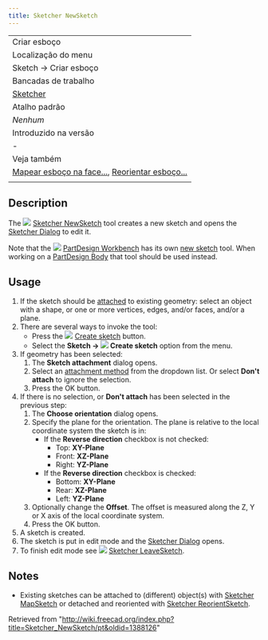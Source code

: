 ```yaml
---
title: Sketcher NewSketch
---
```

|  |
| --- |
| Criar esboço |
| Localização do menu |
| Sketch → Criar esboço |
| Bancadas de trabalho |
| [Sketcher](/Sketcher_Workbench/pt "Sketcher Workbench/pt") |
| Atalho padrão |
| *Nenhum* |
| Introduzido na versão |
| - |
| Veja também |
| [Mapear esboço na face...](/Sketcher_MapSketch/pt "Sketcher MapSketch/pt"), [Reorientar esboço...](/Sketcher_ReorientSketch/pt "Sketcher ReorientSketch/pt") |
|  |

## Description

The ![](/images/Sketcher_NewSketch.svg) [Sketcher NewSketch](/Sketcher_NewSketch "Sketcher NewSketch") tool creates a new sketch and opens the [Sketcher Dialog](/Sketcher_Dialog "Sketcher Dialog") to edit it.

Note that the ![](/images/Workbench_PartDesign.svg) [PartDesign Workbench](/PartDesign_Workbench "PartDesign Workbench") has its own [new sketch](/PartDesign_NewSketch "PartDesign NewSketch") tool. When working on a [PartDesign Body](/PartDesign_Body "PartDesign Body") that tool should be used instead.

## Usage

1. If the sketch should be [attached](/Part_EditAttachment "Part EditAttachment") to existing geometry: select an object with a shape, or one or more vertices, edges, and/or faces, and/or a plane.
2. There are several ways to invoke the tool:
   * Press the ![](/images/Sketcher_NewSketch.svg) [Create sketch](/Sketcher_NewSketch "Sketcher NewSketch") button.
   * Select the **Sketch → ![](/images/Sketcher_NewSketch.svg) Create sketch** option from the menu.
3. If geometry has been selected:
   1. The **Sketch attachment** dialog opens.
   2. Select an [attachment method](/Part_EditAttachment#Attachment_modes "Part EditAttachment") from the dropdown list. Or select **Don't attach** to ignore the selection.
   3. Press the OK button.
4. If there is no selection, or **Don't attach** has been selected in the previous step:
   1. The **Choose orientation** dialog opens.
   2. Specify the plane for the orientation. The plane is relative to the local coordinate system the sketch is in:
      * If the **Reverse direction** checkbox is not checked:
        + Top: **XY-Plane**
        + Front: **XZ-Plane**
        + Right: **YZ-Plane**
      * If the **Reverse direction** checkbox is checked:
        + Bottom: **XY-Plane**
        + Rear: **XZ-Plane**
        + Left: **YZ-Plane**
   3. Optionally change the **Offset**. The offset is measured along the Z, Y or X axis of the local coordinate system.
   4. Press the OK button.
5. A sketch is created.
6. The sketch is put in edit mode and the [Sketcher Dialog](/Sketcher_Dialog "Sketcher Dialog") opens.
7. To finish edit mode see ![](/images/Sketcher_LeaveSketch.svg) [Sketcher LeaveSketch](/Sketcher_LeaveSketch "Sketcher LeaveSketch").

## Notes

* Existing sketches can be attached to (different) object(s) with [Sketcher MapSketch](/Sketcher_MapSketch "Sketcher MapSketch") or detached and reoriented with [Sketcher ReorientSketch](/Sketcher_ReorientSketch "Sketcher ReorientSketch").

Retrieved from "<http://wiki.freecad.org/index.php?title=Sketcher_NewSketch/pt&oldid=1388126>"